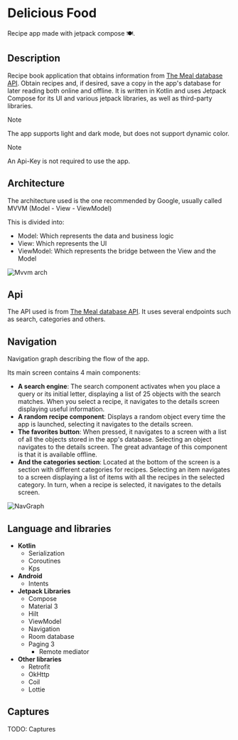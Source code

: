 # Delicious Food

Recipe app made with jetpack compose 🍽️. 

## Description

Recipe book application that obtains information from [The Meal database API](https://www.themealdb.com/api.php). Obtain recipes and, if desired, save a copy in the app's database for later reading both online and offline. It is written in Kotlin and uses Jetpack Compose for its UI and various jetpack libraries, as well as third-party libraries.

> [!NOTE]
> The app supports light and dark mode, but does not support dynamic color.

> [!NOTE]
> An Api-Key is not required to use the app.

## Architecture

The architecture used is the one recommended by Google, usually called MVVM (Model - View - ViewModel)

This is divided into:

- Model: Which represents the data and business logic
- View: Which represents the UI
- ViewModel: Which represents the bridge between the View and the Model

![Mvvm arch](https://github.com/user-attachments/assets/011add8b-cd32-4ae7-b78e-60a2ca578a59)

## Api

The API used is from [The Meal database API](https://www.themealdb.com/api.php). It uses several endpoints such as search, categories and others.

## Navigation

Navigation graph describing the flow of the app. 

Its main screen contains 4 main components: 

- **A search engine**: The search component activates when you place a query or its initial letter, displaying a list of 25 objects with the search matches. When you select a recipe, it navigates to the details screen displaying useful information.
- **A random recipe component**: Displays a random object every time the app is launched, selecting it navigates to the details screen.
- **The favorites button**: When pressed, it navigates to a screen with a list of all the objects stored in the app's database. Selecting an object navigates to the details screen. The great advantage of this component is that it is available offline.
- **And the categories section**: Located at the bottom of the screen is a section with different categories for recipes. Selecting an item navigates to a screen displaying a list of items with all the recipes in the selected category. In turn, when a recipe is selected, it navigates to the details screen.

![NavGraph](https://github.com/user-attachments/assets/05c2bd8f-e962-4b90-bdbb-70c079b2cc1e)

## Language and libraries

- **Kotlin**
  - Serialization
  - Coroutines
  - Kps
- **Android**
  - Intents
- **Jetpack Libraries**
  - Compose
  - Material 3
  - Hilt
  - ViewModel
  - Navigation
  - Room database
  - Paging 3
    - Remote mediator
- **Other libraries**
  - Retrofit
  - OkHttp
  - Coil
  - Lottie

## Captures

TODO: Captures
